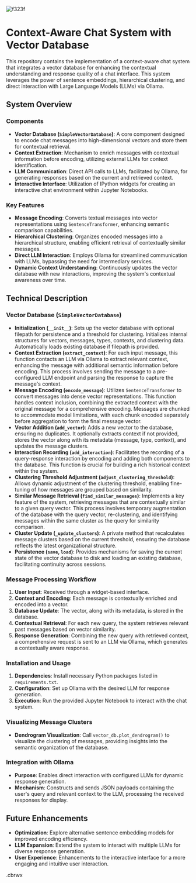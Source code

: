 ![f323f](https://github.com/cbrwx/VectorDatabaseAssistedChat/assets/81207429/06fe406c-eaf4-4aaf-8061-5461c3639a83)
# Context-Aware Chat System with Vector Database

This repository contains the implementation of a context-aware chat system that integrates a vector database for enhancing the contextual understanding and response quality of a chat interface. This system leverages the power of sentence embeddings, hierarchical clustering, and direct interaction with Large Language Models (LLMs) via Ollama.

## System Overview

### Components

- **Vector Database (`SimpleVectorDatabase`)**: A core component designed to encode chat messages into high-dimensional vectors and store them for contextual retrieval.
- **Context Extraction**: Mechanism to enrich messages with contextual information before encoding, utilizing external LLMs for context identification.
- **LLM Communication**: Direct API calls to LLMs, facilitated by Ollama, for generating responses based on the current and retrieved context.
- **Interactive Interface**: Utilization of IPython widgets for creating an interactive chat environment within Jupyter Notebooks.

### Key Features

- **Message Encoding**: Converts textual messages into vector representations using `SentenceTransformer`, enhancing semantic comparison capabilities.
- **Hierarchical Clustering**: Organizes encoded messages into a hierarchical structure, enabling efficient retrieval of contextually similar messages.
- **Direct LLM Interaction**: Employs Ollama for streamlined communication with LLMs, bypassing the need for intermediary services.
- **Dynamic Context Understanding**: Continuously updates the vector database with new interactions, improving the system's contextual awareness over time.

## Technical Description

### Vector Database (`SimpleVectorDatabase`)

- **Initialization (`__init__`)**: Sets up the vector database with optional filepath for persistence and a threshold for clustering. Initializes internal structures for vectors, messages, types, contexts, and clustering data. Automatically loads existing database if filepath is provided.
- **Context Extraction (`extract_context`)**: For each input message, this function contacts an LLM via Ollama to extract relevant context, enhancing the message with additional semantic information before encoding. This process involves sending the message to a pre-configured LLM endpoint and parsing the response to capture the message's context.
- **Message Encoding (`encode_message`)**: Utilizes `SentenceTransformer` to convert messages into dense vector representations. This function handles context inclusion, combining the extracted context with the original message for a comprehensive encoding. Messages are chunked to accommodate model limitations, with each chunk encoded separately before aggregation to form the final message vector.
- **Vector Addition (`add_vector`)**: Adds a new vector to the database, ensuring no duplicates. It optionally extracts context if not provided, stores the vector along with its metadata (message, type, context), and updates the message clusters.
- **Interaction Recording (`add_interaction`)**: Facilitates the recording of a query-response interaction by encoding and adding both components to the database. This function is crucial for building a rich historical context within the system.
- **Clustering Threshold Adjustment (`adjust_clustering_threshold`)**: Allows dynamic adjustment of the clustering threshold, enabling fine-tuning of how messages are grouped based on similarity.
- **Similar Message Retrieval (`find_similar_messages`)**: Implements a key feature of the system, retrieving messages that are contextually similar to a given query vector. This process involves temporary augmentation of the database with the query vector, re-clustering, and identifying messages within the same cluster as the query for similarity comparison.
- **Cluster Update (`_update_clusters`)**: A private method that recalculates message clusters based on the current threshold, ensuring the database reflects the latest organizational structure.
- **Persistence (`save`, `load`)**: Provides mechanisms for saving the current state of the vector database to disk and loading an existing database, facilitating continuity across sessions.

### Message Processing Workflow

1. **User Input**: Received through a widget-based interface.
2. **Context and Encoding**: Each message is contextually enriched and encoded into a vector.
3. **Database Update**: The vector, along with its metadata, is stored in the database.
4. **Contextual Retrieval**: For each new query, the system retrieves relevant past messages based on vector similarity.
5. **Response Generation**: Combining the new query with retrieved context, a comprehensive request is sent to an LLM via Ollama, which generates a contextually aware response.

### Installation and Usage

1. **Dependencies**: Install necessary Python packages listed in `requirements.txt`.
2. **Configuration**: Set up Ollama with the desired LLM for response generation.
3. **Execution**: Run the provided Jupyter Notebook to interact with the chat system.

### Visualizing Message Clusters

- **Dendrogram Visualization**: Call `vector_db.plot_dendrogram()` to visualize the clustering of messages, providing insights into the semantic organization of the database.

### Integration with Ollama

- **Purpose**: Enables direct interaction with configured LLMs for dynamic response generation.
- **Mechanism**: Constructs and sends JSON payloads containing the user's query and relevant context to the LLM, processing the received responses for display.

## Future Enhancements

- **Optimization**: Explore alternative sentence embedding models for improved encoding efficiency.
- **LLM Expansion**: Extend the system to interact with multiple LLMs for diverse response generation.
- **User Experience**: Enhancements to the interactive interface for a more engaging and intuitive user interaction.

.cbrwx
